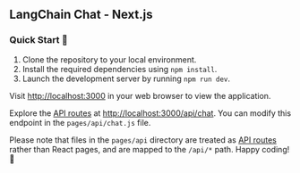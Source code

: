 ## LangChain Chat - Next.js

### Quick Start 🚀

1. Clone the repository to your local environment.
2. Install the required dependencies using `npm install`.
3. Launch the development server by running `npm run dev`.

Visit [http://localhost:3000](http://localhost:3000) in your web browser to view the application.

Explore the [API routes](https://nextjs.org/docs/api-routes/introduction) at [http://localhost:3000/api/chat](http://localhost:3000/api/chat). You can modify this endpoint in the `pages/api/chat.js` file.

Please note that files in the `pages/api` directory are treated as [API routes](https://nextjs.org/docs/api-routes/introduction) rather than React pages, and are mapped to the `/api/*` path. Happy coding! 🚀